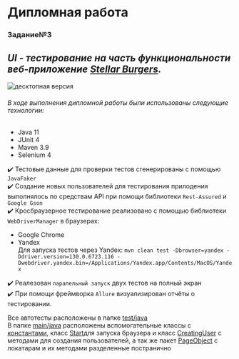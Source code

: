 
# **Дипломная работа**

### Задание№3  
## ***UI - тестирование на часть функциональности веб-приложение [Stellar Burgers](https://stellarburgers.nomoreparties.site).***
![десктопная версия](window.jpg)
###### В ходе выполнения дипломной работы были использованы следующие технологии:
- Java 11
- JUnit 4
- Maven 3.9
- Selenium 4

:heavy_check_mark: Тестовые данные для проверки тестов сгенерированы с помощью `JavaFaker`  
:heavy_check_mark: Создание новых пользователей для тестирования прилодения выполнялось по средствам API при помощи библиотеки `Rest-Assured` и `Google Gson`  
:heavy_check_mark: Кросбраузерное тестирование реализовано с помощью библиотеки `WebDriverManager` в браузерах:
  - Google Chrome  
  - Yandex  
Для запуска тестов через Yandex:
`mvn clean test -Dbrowser=yandex -Ddriver.version=130.0.6723.116 -Dwebdriver.yandex.bin=/Applications/Yandex.app/Contents/MacOS/Yandex`

:heavy_check_mark: Реалезован `паралельный запуск` двух тестов на полный экран  
:heavy_check_mark: При помощи фреймворка `Allure` визуализирован отчёты о тестировании.  

Все автотесты расположены в папке [test/java](/Users/irinachikina/Diplom_Irina_Chikina_40/Diplom_3/src/test/java)  
В папке [main/java](/Users/irinachikina/Diplom_Irina_Chikina_40/Diplom_3/src/main/java) расположены вспомогательные классы с [константами](/Users/irinachikina/Diplom_Irina_Chikina_40/Diplom_3/src/main/java/Constants.java), класс [Start](/Users/irinachikina/Diplom_Irina_Chikina_40/Diplom_3/src/main/java/Start.java)для запуска браузера и класс [CreatingUser](/Users/irinachikina/Diplom_Irina_Chikina_40/Diplom_3/src/main/java/CreatingUser.java) с методами для создания пользователей,
а так же пакет [PageObject](/Users/irinachikina/Diplom_Irina_Chikina_40/Diplom_3/src/main/java/PageObject) с локатарам и их методами разделенные постранично
